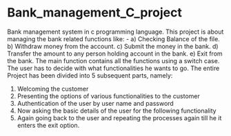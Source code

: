 # Bank_management_C_project
 Bank management system in c programming language.
This project is about managing the bank related functions like: -
a)	Checking Balance of the file. 
b) Withdraw money from the account. 
c) Submit the money in the bank. 
d) Transfer the amount to any person holding account in the bank. 
e) Exit from the bank.
The main function contains all the functions using a switch case. The user has to decide with what functionalities he wants to go.
The entire Project has been divided into 5 subsequent parts, namely:
1)	Welcoming the customer
2)	Presenting the options of various functionalities  to the customer
3)	Authentication of the user by user name and password
4)	Now asking the basic details of the user for the following functionality
5)	Again going back to the user and repeating the processes again till he it enters the exit option.


    





